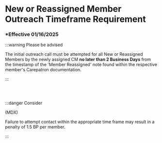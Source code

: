 # New or Reassigned Member Outreach Timeframe Requirement

### \*Effective 01/16/2025

:::warning Please be advised

The initial outreach call must be attempted for all New or Reassigned Members by the newly
assigned CM **no later than 2 Business Days** from the timestamp of the 'Member Reassigned' note found within the
respective member's Carepatron documentation.

:::

<br></br>

:::danger Consider

(MDX)

Failure to attempt contact within the appropriate time frame may result in a penalty of 1.5 BP per member.

:::
